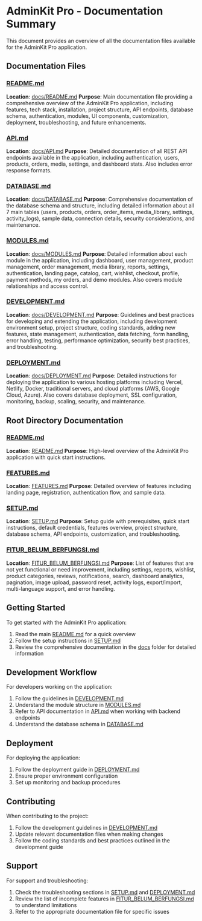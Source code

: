 # AdminKit Pro - Documentation Summary

This document provides an overview of all the documentation files available for the AdminKit Pro application.

## Documentation Files

### [README.md](file:///d:/Development/adminkit-dashboard/docs/README.md) 
**Location**: [docs/README.md](file:///d:/Development/adminkit-dashboard/docs/README.md)
**Purpose**: Main documentation file providing a comprehensive overview of the AdminKit Pro application, including features, tech stack, installation, project structure, API endpoints, database schema, authentication, modules, UI components, customization, deployment, troubleshooting, and future enhancements.

### [API.md](file:///d:/Development/adminkit-dashboard/docs/API.md) 
**Location**: [docs/API.md](file:///d:/Development/adminkit-dashboard/docs/API.md)
**Purpose**: Detailed documentation of all REST API endpoints available in the application, including authentication, users, products, orders, media, settings, and dashboard stats. Also includes error response formats.

### [DATABASE.md](file:///d:/Development/adminkit-dashboard/docs/DATABASE.md) 
**Location**: [docs/DATABASE.md](file:///d:/Development/adminkit-dashboard/docs/DATABASE.md)
**Purpose**: Comprehensive documentation of the database schema and structure, including detailed information about all 7 main tables (users, products, orders, order_items, media_library, settings, activity_logs), sample data, connection details, security considerations, and maintenance.

### [MODULES.md](file:///d:/Development/adminkit-dashboard/docs/MODULES.md) 
**Location**: [docs/MODULES.md](file:///d:/Development/adminkit-dashboard/docs/MODULES.md)
**Purpose**: Detailed information about each module in the application, including dashboard, user management, product management, order management, media library, reports, settings, authentication, landing page, catalog, cart, wishlist, checkout, profile, payment methods, my orders, and demo modules. Also covers module relationships and access control.

### [DEVELOPMENT.md](file:///d:/Development/adminkit-dashboard/docs/DEVELOPMENT.md) 
**Location**: [docs/DEVELOPMENT.md](file:///d:/Development/adminkit-dashboard/docs/DEVELOPMENT.md)
**Purpose**: Guidelines and best practices for developing and extending the application, including development environment setup, project structure, coding standards, adding new features, state management, authentication, data fetching, form handling, error handling, testing, performance optimization, security best practices, and troubleshooting.

### [DEPLOYMENT.md](file:///d:/Development/adminkit-dashboard/docs/DEPLOYMENT.md) 
**Location**: [docs/DEPLOYMENT.md](file:///d:/Development/adminkit-dashboard/docs/DEPLOYMENT.md)
**Purpose**: Detailed instructions for deploying the application to various hosting platforms including Vercel, Netlify, Docker, traditional servers, and cloud platforms (AWS, Google Cloud, Azure). Also covers database deployment, SSL configuration, monitoring, backup, scaling, security, and maintenance.

## Root Directory Documentation

### [README.md](file:///d:/Development/adminkit-dashboard/README.md) 
**Location**: [README.md](file:///d:/Development/adminkit-dashboard/README.md)
**Purpose**: High-level overview of the AdminKit Pro application with quick start instructions.

### [FEATURES.md](file:///d:/Development/adminkit-dashboard/FEATURES.md) 
**Location**: [FEATURES.md](file:///d:/Development/adminkit-dashboard/FEATURES.md)
**Purpose**: Detailed overview of features including landing page, registration, authentication flow, and sample data.

### [SETUP.md](file:///d:/Development/adminkit-dashboard/SETUP.md) 
**Location**: [SETUP.md](file:///d:/Development/adminkit-dashboard/SETUP.md)
**Purpose**: Setup guide with prerequisites, quick start instructions, default credentials, features overview, project structure, database schema, API endpoints, customization, and troubleshooting.

### [FITUR_BELUM_BERFUNGSI.md](file:///d:/Development/adminkit-dashboard/FITUR_BELUM_BERFUNGSI.md) 
**Location**: [FITUR_BELUM_BERFUNGSI.md](file:///d:/Development/adminkit-dashboard/FITUR_BELUM_BERFUNGSI.md)
**Purpose**: List of features that are not yet functional or need improvement, including settings, reports, wishlist, product categories, reviews, notifications, search, dashboard analytics, pagination, image upload, password reset, activity logs, export/import, multi-language support, and error handling.

## Getting Started

To get started with the AdminKit Pro application:

1. Read the main [README.md](file:///d:/Development/adminkit-dashboard/README.md) for a quick overview
2. Follow the setup instructions in [SETUP.md](file:///d:/Development/adminkit-dashboard/SETUP.md)
3. Review the comprehensive documentation in the [docs](file:///d:/Development/adminkit-dashboard/docs) folder for detailed information

## Development Workflow

For developers working on the application:

1. Follow the guidelines in [DEVELOPMENT.md](file:///d:/Development/adminkit-dashboard/docs/DEVELOPMENT.md)
2. Understand the module structure in [MODULES.md](file:///d:/Development/adminkit-dashboard/docs/MODULES.md)
3. Refer to API documentation in [API.md](file:///d:/Development/adminkit-dashboard/docs/API.md) when working with backend endpoints
4. Understand the database schema in [DATABASE.md](file:///d:/Development/adminkit-dashboard/docs/DATABASE.md)

## Deployment

For deploying the application:

1. Follow the deployment guide in [DEPLOYMENT.md](file:///d:/Development/adminkit-dashboard/docs/DEPLOYMENT.md)
2. Ensure proper environment configuration
3. Set up monitoring and backup procedures

## Contributing

When contributing to the project:

1. Follow the development guidelines in [DEVELOPMENT.md](file:///d:/Development/adminkit-dashboard/docs/DEVELOPMENT.md)
2. Update relevant documentation files when making changes
3. Follow the coding standards and best practices outlined in the development guide

## Support

For support and troubleshooting:

1. Check the troubleshooting sections in [SETUP.md](file:///d:/Development/adminkit-dashboard/SETUP.md) and [DEPLOYMENT.md](file:///d:/Development/adminkit-dashboard/docs/DEPLOYMENT.md)
2. Review the list of incomplete features in [FITUR_BELUM_BERFUNGSI.md](file:///d:/Development/adminkit-dashboard/FITUR_BELUM_BERFUNGSI.md) to understand limitations
3. Refer to the appropriate documentation file for specific issues